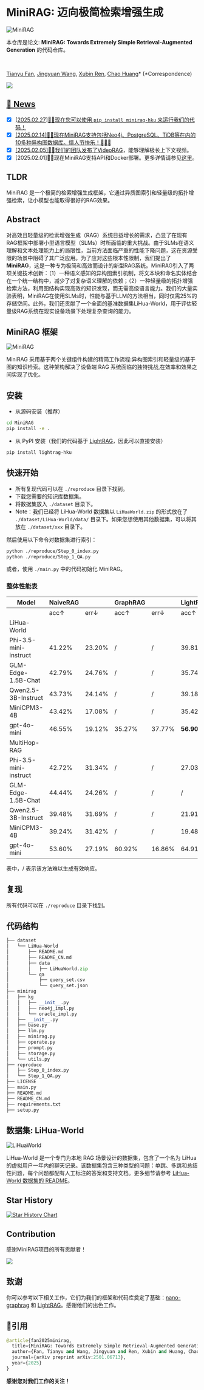 # MiniRAG: 迈向极简检索增强生成

![MiniRAG](https://files.mdnice.com/user/87760/ff711e74-c382-4432-bec2-e6f2aa787df1.jpg)


本仓库是论文: **MiniRAG: Towards Extremely Simple Retrieval-Augmented Generation** 的代码仓库。

<br />

[Tianyu Fan](https://tianyufan0504.github.io/), [Jingyuan Wang](), [Xubin Ren](https://ren-xubin.github.io/), [Chao Huang](https://sites.google.com/view/chaoh)* (*Correspondence)<br />
</div>


<a href='https://arxiv.org/abs/2501.06713'><img src='https://img.shields.io/badge/arXiv-2501.06713-b31b1b'>


## 🎉 News
- [x] [2025.02.27]🎯📢现在您可以使用 `pip install minirag-hku` 来运行我们的代码！
- [x] [2025.02.14]🎯📢现在MiniRAG支持包括Neo4j、PostgreSQL、TiDB等在内的10多种异构图数据库。情人节快乐！🌹🌹🌹
- [x] [2025.02.05]🎯📢我们的团队发布了[VideoRAG](https://github.com/HKUDS/VideoRAG)，能够理解极长上下文视频。
- [x] [2025.02.01]🎯📢现在MiniRAG支持API和Docker部署。更多详情请参见[这里](./minirag/api/README.md)。

## TLDR
MiniRAG 是一个极简的检索增强生成框架，它通过异质图索引和轻量级的拓扑增强检索，让小模型也能取得很好的RAG效果。

## Abstract
对高效且轻量级的检索增强生成（RAG）系统日益增长的需求，凸显了在现有RAG框架中部署小型语言模型（SLMs）时所面临的重大挑战。由于SLMs在语义理解和文本处理能力上的局限性，当前方法面临严重的性能下降问题，这在资源受限的场景中阻碍了其广泛应用。为了应对这些根本性限制，我们提出了**MiniRAG**，这是一种专为极简和高效而设计的新型RAG系统。MiniRAG引入了两项关键技术创新：（1）一种语义感知的异构图索引机制，将文本块和命名实体结合在一个统一结构中，减少了对复杂语义理解的依赖；（2）一种轻量级的拓扑增强检索方法，利用图结构实现高效的知识发现，而无需高级语言能力。我们的大量实验表明，MiniRAG在使用SLMs时，性能与基于LLM的方法相当，同时仅需25%的存储空间。此外，我们还贡献了一个全面的基准数据集LiHua-World，用于评估轻量级RAG系统在现实设备场景下处理复杂查询的能力。

## MiniRAG 框架

![MiniRAG](https://files.mdnice.com/user/87760/02baba85-fa69-4223-ac22-914fef7120ae.jpg)

MiniRAG 采用基于两个关键组件构建的精简工作流程:异构图索引和轻量级的基于图的知识检索。这种架构解决了设备端 RAG 系统面临的独特挑战,在效率和效果之间实现了优化。

## 安装

* 从源码安装（推荐）

```bash
cd MiniRAG
pip install -e .
```
* 从 PyPI 安装（我们的代码基于 [LightRAG](https://github.com/HKUDS/LightRAG)，因此可以直接安装）

```bash
pip install lightrag-hku
```

## 快速开始
* 所有复现代码可以在 `./reproduce` 目录下找到。
* 下载您需要的知识库数据集。
* 将数据集放入 `./dataset` 目录下。
* Note：我们已经将 LiHua-World 数据集以 `LiHuaWorld.zip` 的形式放在了 `./dataset/LiHua-World/data/` 目录下。如果您想使用其他数据集，可以将其放在 `./dataset/xxx` 目录下。


然后使用以下命令对数据集进行索引：
```bash
python ./reproduce/Step_0_index.py
python ./reproduce/Step_1_QA.py
```

或者，使用 `./main.py` 中的代码初始化 MiniRAG。


### 整体性能表
| Model | NaiveRAG | | GraphRAG | | LightRAG | | **MiniRAG** | |
|-------|----------|----------|-----------|----------|-----------|----------|----------|----------|
| | acc↑ | err↓ | acc↑ | err↓ | acc↑ | err↓ | acc↑ | err↓ |
| LiHua-World | | | | | | | | |
| Phi-3.5-mini-instruct | 41.22% | 23.20% | / | / | 39.81% | 25.39% | **53.29%** | 23.35% |
| GLM-Edge-1.5B-Chat | 42.79% | 24.76% | / | / | 35.74% | 25.86% | **52.51%** | 25.71% |
| Qwen2.5-3B-Instruct | 43.73% | 24.14% | / | / | 39.18% | 28.68% | **48.75%** | 26.02% |
| MiniCPM3-4B | 43.42% | 17.08% | / | / | 35.42% | 21.94% | **51.25%** | 21.79% |
| gpt-4o-mini | 46.55% | 19.12% | 35.27% | 37.77% | **56.90%** | 20.85% | 54.08% | 19.44% |
| MultiHop-RAG | | | | | | | | |
| Phi-3.5-mini-instruct | 42.72% | 31.34% | / | / | 27.03% | 11.78% | **49.96%** | 28.44% |
| GLM-Edge-1.5B-Chat | 44.44% | 24.26% | / | / | / | / | **51.41%** | 23.44% |
| Qwen2.5-3B-Instruct | 39.48% | 31.69% | / | / | 21.91% | 13.73% | **48.55%** | 33.10% |
| MiniCPM3-4B | 39.24% | 31.42% | / | / | 19.48% | 10.41% | **47.77%** | 26.88% |
| gpt-4o-mini | 53.60% | 27.19% | 60.92% | 16.86% | 64.91% | 19.37% | **68.43%** | 19.41% |

表中，/ 表示该方法难以生成有效响应。

## 复现
所有代码可以在 `./reproduce` 目录下找到。

## 代码结构

```python
├── dataset
│   └── LiHua-World
│       ├── README.md
│       ├── README_CN.md
│       ├── data
│       │   ├── LiHuaWorld.zip
│       └── qa
│           ├── query_set.csv
│           └── query_set.json
├── minirag
│   ├── kg
│   │   ├── __init__.py
│   │   ├── neo4j_impl.py
│   │   └── oracle_impl.py
│   ├── __init__.py
│   ├── base.py
│   ├── llm.py
│   ├── minirag.py
│   ├── operate.py
│   ├── prompt.py
│   ├── storage.py
│   └── utils.py
├── reproduce
│   ├── Step_0_index.py
│   └── Step_1_QA.py
├── LICENSE
├── main.py
├── README.md
├── README_CN.md
├── requirements.txt
├── setup.py
```

## 数据集: LiHua-World

![LiHuaWorld](https://files.mdnice.com/user/87760/39923168-2267-4caf-b715-7f28764549de.jpg)

LiHua-World 是一个专门为本地 RAG 场景设计的数据集，包含了一个名为 LiHua 的虚拟用户一年内的聊天记录。该数据集包含三种类型的问题：单跳、多跳和总结性问题，每个问题都配有人工标注的答案和支持文档。更多细节请参考 [LiHua-World 数据集的 README](./dataset/LiHua-World/README_CN.md)。


## Star History

<a href="https://star-history.com/#HKUDS/MiniRAG&Date">
 <picture>
   <source media="(prefers-color-scheme: dark)" srcset="https://api.star-history.com/svg?repos=HKUDS/MiniRAG&type=Date&theme=dark" />
   <source media="(prefers-color-scheme: light)" srcset="https://api.star-history.com/svg?repos=HKUDS/MiniRAG&type=Date" />
   <img alt="Star History Chart" src="https://api.star-history.com/svg?repos=HKUDS/MiniRAG&type=Date" />
 </picture>
</a>

## Contribution

感谢MiniRAG项目的所有贡献者！

<a href="https://github.com/HKUDS/MiniRAG/graphs/contributors">
  <img src="https://contrib.rocks/image?repo=HKUDS/MiniRAG" />
</a>


## 致谢
你可以参考以下相关工作，它们为我们的框架和代码库奠定了基础：[nano-graphrag](https://github.com/gusye1234/nano-graphrag) 和 [LightRAG](https://github.com/HKUDS/LightRAG)。感谢他们的出色工作。

## 🌟引用

```python
@article{fan2025minirag,
  title={MiniRAG: Towards Extremely Simple Retrieval-Augmented Generation},
  author={Fan, Tianyu and Wang, Jingyuan and Ren, Xubin and Huang, Chao},
  journal={arXiv preprint arXiv:2501.06713},
  year={2025}
}
```

**感谢您对我们工作的关注！**
